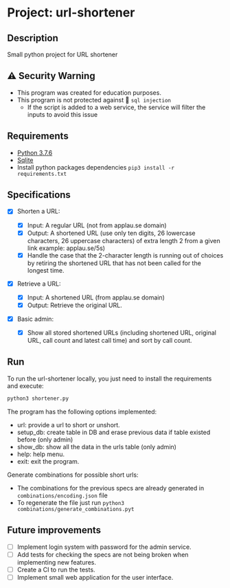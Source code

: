 # Project: url-shortener

## Description

Small python project for URL shortener

## :warning: Security Warning

- This program was created for education purposes.
- This program is not protected against :syringe: `sql injection`
  - If the script is added to a web service, the service will filter the inputs to avoid this issue

## Requirements

- [Python 3.7.6](https://www.python.org/downloads/release/python-376/)
- [Sqlite](https://www.sqlite.org/index.html)
- Install python packages dependencies `pip3 install -r requirements.txt`

## Specifications

- [x] Shorten a URL:

  - [x] Input: A regular URL (not from applau.se domain)
  - [x] Output: A shortened URL (use only ten digits, 26 lowercase characters, 26 uppercase characters) of extra length 2 from a given link example: applau.se/5s)
  - [x] Handle the case that the 2-character length is running out of choices by retiring the shortened URL that has not been called for the longest time.

- [x] Retrieve a URL:

  - [x] Input: A shortened URL (from applau.se domain)
  - [x] Output: Retrieve the original URL.

- [x] Basic admin:

  - [x] Show all stored shortened URLs (including shortened URL, original URL, call count and latest call time) and sort by call count.

## Run

To run the url-shortener locally, you just need to install the requirements and execute:

```sh
python3 shortener.py
```

The program has the following options implemented:

- url: provide a url to short or unshort.
- setup_db: create table in DB and erase previous data if table existed before (only admin)
- show_db: show all the data in the urls table (only admin)
- help: help menu.
- exit: exit the program.

Generate combinations for possible short urls:

- The combinations for the previous specs are already generated in `combinations/encoding.json` file
- To regenerate the file just run `python3 combinations/generate_combinations.pyt`

## Future improvements

- [ ] Implement login system with password for the admin service.
- [ ] Add tests for checking the specs are not being broken when implementing new features.
- [ ] Create a CI to run the tests.
- [ ] Implement small web application for the user interface.
